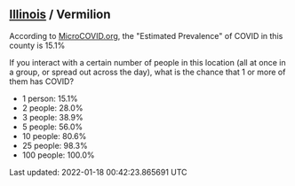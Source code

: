 
## [Illinois](/united-states/illinois) / Vermilion

According to [MicroCOVID.org](http://microcovid.org),
the "Estimated Prevalence" of COVID in this county is 15.1%

If you interact with a certain number of people in this location
(all at once in a group, or spread out across the day), what is the chance that
1 or more of them has COVID?

- 1 person: 15.1%
- 2 people: 28.0%
- 3 people: 38.9%
- 5 people: 56.0%
- 10 people: 80.6%
- 25 people: 98.3%
- 100 people: 100.0%

Last updated: 2022-01-18 00:42:23.865691 UTC
